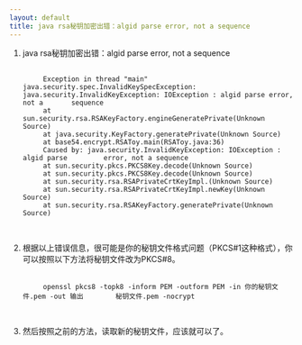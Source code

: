 ```yaml
---
layout: default
title: java rsa秘钥加密出错：algid parse error, not a sequence
---
```


1. java rsa秘钥加密出错：algid parse error, not a sequence

	<pre>
		<code>
		Exception in thread "main" java.security.spec.InvalidKeySpecException: 		java.security.InvalidKeyException: IOException : algid parse error, not a 		sequence
		at sun.security.rsa.RSAKeyFactory.engineGeneratePrivate(Unknown Source)
		at java.security.KeyFactory.generatePrivate(Unknown Source)
		at base54.encrypt.RSAToy.main(RSAToy.java:36)
		Caused by: java.security.InvalidKeyException: IOException : algid parse 		error, not a sequence
		at sun.security.pkcs.PKCS8Key.decode(Unknown Source)
		at sun.security.pkcs.PKCS8Key.decode(Unknown Source)
		at sun.security.rsa.RSAPrivateCrtKeyImpl.<init>(Unknown Source)
		at sun.security.rsa.RSAPrivateCrtKeyImpl.newKey(Unknown Source)
		at sun.security.rsa.RSAKeyFactory.generatePrivate(Unknown Source)
		</code>
	</pre>

2. 根据以上错误信息，很可能是你的秘钥文件格式问题（PKCS#1这种格式），你可以按照以下方法将秘钥文件改为PKCS#8。
	<pre>
		<code>
		openssl pkcs8 -topk8 -inform PEM -outform PEM -in 你的秘钥文件.pem -out 输出		秘钥文件.pem -nocrypt
		</code>
	</pre>

3. 然后按照之前的方法，读取新的秘钥文件，应该就可以了。